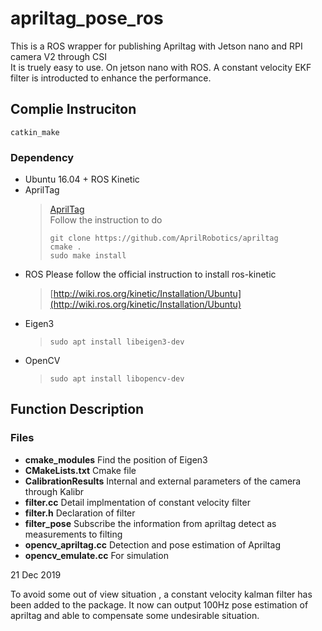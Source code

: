 
# apriltag_pose_ros
This is a ROS wrapper for publishing Apriltag with Jetson nano and RPI camera V2 through CSI  
It is truely easy to use. On jetson nano with ROS. A constant velocity EKF filter is introducted to enhance the performance.  
## Complie Instruciton
```
catkin_make
```

### Dependency

 - Ubuntu 16.04 + ROS Kinetic
 - AprilTag
    > [AprilTag](https://github.com/AprilRobotics/apriltag)  
    > Follow the instruction to do  
    > ```
    > git clone https://github.com/AprilRobotics/apriltag  
    > cmake .  
    > sudo make install  
    >  ```
 - ROS
	Please follow the official instruction to install ros-kinetic 
	>[http://wiki.ros.org/kinetic/Installation/Ubuntu](http://wiki.ros.org/kinetic/Installation/Ubuntu)    
- Eigen3  
    >	```
	>	sudo apt install libeigen3-dev
	>	``` 
- OpenCV
	> ```
	> sudo apt install libopencv-dev
	> ```

## Function Description 

### Files   
- **cmake_modules** Find the position of Eigen3  
- **CMakeLists.txt**  Cmake file  
- **CalibrationResults** Internal and external parameters of the camera through Kalibr  
- **filter.cc** Detail implmentation of constant velocity filter  
- **filter.h** Declaration of filter  
- **filter_pose** Subscribe the information from apriltag detect as measurements to filting  
- **opencv_apriltag.cc** Detection and pose estimation of Apriltag  
- **opencv_emulate.cc** For simulation  

21 Dec 2019

To avoid some out of view situation , a constant velocity kalman filter has been added to the package. It now can output 100Hz pose estimation of apriltag and able to compensate some undesirable situation.

